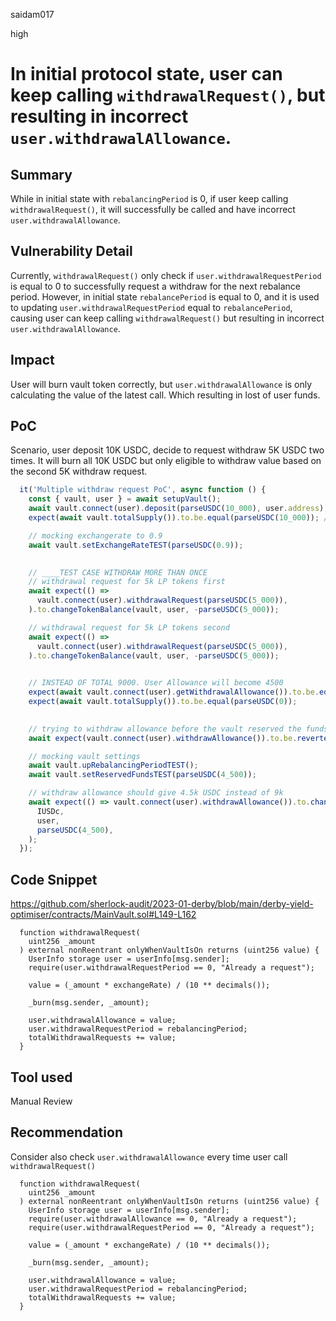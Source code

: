saidam017

high

# In initial protocol state, user can keep calling `withdrawalRequest()`, but resulting in incorrect `user.withdrawalAllowance`.

## Summary

While in initial state with `rebalancingPeriod` is 0, if user keep calling `withdrawalRequest()`, it will successfully be called and have incorrect `user.withdrawalAllowance`.

## Vulnerability Detail

Currently, `withdrawalRequest()` only check if `user.withdrawalRequestPeriod` is equal to 0 to successfully request a withdraw for the next rebalance period. However, in initial state `rebalancePeriod` is equal to 0, and it is used to updating `user.withdrawalRequestPeriod` equal to `rebalancePeriod`, causing user can keep calling `withdrawalRequest()` but resulting in incorrect `user.withdrawalAllowance`.

## Impact

User will burn vault token correctly, but `user.withdrawalAllowance` is only calculating the value of the latest call. Which resulting in lost of user funds.

## PoC

Scenario, user deposit 10K USDC, decide to request withdraw 5K USDC two times. It will burn all 10K USDC but only eligible to withdraw value based on the second 5K withdraw request.

```javascript
  it('Multiple withdraw request PoC', async function () {
    const { vault, user } = await setupVault();
    await vault.connect(user).deposit(parseUSDC(10_000), user.address); // 10k
    expect(await vault.totalSupply()).to.be.equal(parseUSDC(10_000)); // 10k

    // mocking exchangerate to 0.9
    await vault.setExchangeRateTEST(parseUSDC(0.9));

    
    // ____TEST CASE WITHDRAW MORE THAN ONCE
    // withdrawal request for 5k LP tokens first
    await expect(() =>
      vault.connect(user).withdrawalRequest(parseUSDC(5_000)),
    ).to.changeTokenBalance(vault, user, -parseUSDC(5_000));

    // withdrawal request for 5k LP tokens second
    await expect(() =>
      vault.connect(user).withdrawalRequest(parseUSDC(5_000)),
    ).to.changeTokenBalance(vault, user, -parseUSDC(5_000));
    

    // INSTEAD OF TOTAL 9000. User Allowance will become 4500
    expect(await vault.connect(user).getWithdrawalAllowance()).to.be.equal(parseUSDC(4_500));
    expect(await vault.totalSupply()).to.be.equal(parseUSDC(0));
    

    // trying to withdraw allowance before the vault reserved the funds
    await expect(vault.connect(user).withdrawAllowance()).to.be.revertedWith('');

    // mocking vault settings
    await vault.upRebalancingPeriodTEST();
    await vault.setReservedFundsTEST(parseUSDC(4_500));

    // withdraw allowance should give 4.5k USDC instead of 9k
    await expect(() => vault.connect(user).withdrawAllowance()).to.changeTokenBalance(
      IUSDc,
      user,
      parseUSDC(4_500),
    );
  });
```

## Code Snippet

https://github.com/sherlock-audit/2023-01-derby/blob/main/derby-yield-optimiser/contracts/MainVault.sol#L149-L162

```solidity
  function withdrawalRequest(
    uint256 _amount
  ) external nonReentrant onlyWhenVaultIsOn returns (uint256 value) {
    UserInfo storage user = userInfo[msg.sender];
    require(user.withdrawalRequestPeriod == 0, "Already a request");

    value = (_amount * exchangeRate) / (10 ** decimals());

    _burn(msg.sender, _amount);

    user.withdrawalAllowance = value;
    user.withdrawalRequestPeriod = rebalancingPeriod;
    totalWithdrawalRequests += value;
  }
```


## Tool used

Manual Review

## Recommendation

Consider also check `user.withdrawalAllowance` every time user call `withdrawalRequest()`

```solidity
  function withdrawalRequest(
    uint256 _amount
  ) external nonReentrant onlyWhenVaultIsOn returns (uint256 value) {
    UserInfo storage user = userInfo[msg.sender];
    require(user.withdrawalAllowance == 0, "Already a request");
    require(user.withdrawalRequestPeriod == 0, "Already a request");

    value = (_amount * exchangeRate) / (10 ** decimals());

    _burn(msg.sender, _amount);

    user.withdrawalAllowance = value;
    user.withdrawalRequestPeriod = rebalancingPeriod;
    totalWithdrawalRequests += value;
  }
```
